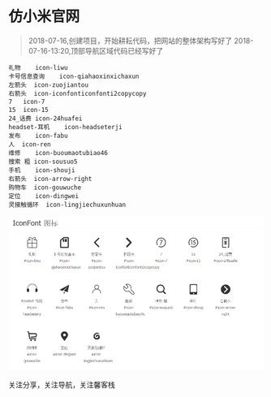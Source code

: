 # 仿小米官网

> 2018-07-16,创建项目，开始耕耘代码，把网站的整体架构写好了
> 2018-07-16-13:20,顶部导航区域代码已经写好了

```
礼物    icon-liwu
卡号信息查询    icon-qiahaoxinxichaxun
左箭头  icon-zuojiantou
右箭头  icon-iconfonticonfonti2copycopy
7   icon-7
15  icon-15
24_话费 icon-24huafei
headset-耳机    icon-headseterji
发布    icon-fabu
人  icon-ren
维修    icon-buoumaotubiao46
搜索 粗 icon-sousuo5
手机    icon-shouji
右箭头  icon-arrow-right
购物车  icon-gouwuche
定位    icon-dingwei
灵接触循环  icon-lingjiechuxunhuan
```
![icon](img/icon.png)

关注分享，关注导航，关注馨客栈


